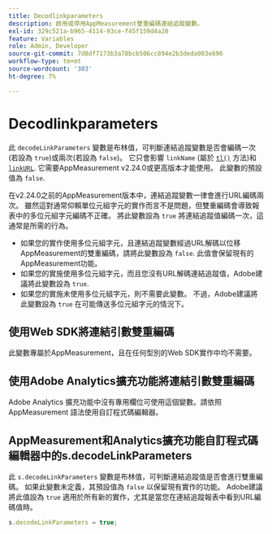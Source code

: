 ```yaml
---
title: Decodlinkparameters
description: 啟用或停用AppMeasurement雙重編碼連結追蹤變數。
exl-id: 329c521a-b965-4114-93ce-f45f159d4a20
feature: Variables
role: Admin, Developer
source-git-commit: 7d8df7173b3a78bcb506cc894e2b3deda003e696
workflow-type: tm+mt
source-wordcount: '303'
ht-degree: 7%

---
```


# Decodlinkparameters

此 `decodeLinkParameters` 變數是布林值，可判斷連結追蹤變數是否會編碼一次(若設為 `true`)或兩次(若設為 `false`)。 它只會影響 `linkName` (屬於 [`tl()`](../functions/tl-method.md) 方法)和 [`linkURL`](linkurl.md). 它需要AppMeasurement v2.24.0或更高版本才能使用。 此變數的預設值為 `false`.

在v2.24.0之前的AppMeasurement版本中，連結追蹤變數一律會進行URL編碼兩次。 雖然這對通常仰賴單位元組字元的實作而言不是問題，但雙重編碼會導致報表中的多位元組字元編碼不正確。 將此變數設為 `true` 將連結追蹤值編碼一次，這通常是所需的行為。

* 如果您的實作使用多位元組字元，且連結追蹤變數經過URL解碼以位移AppMeasurement的雙重編碼，請將此變數設為 `false`. 此值會保留現有的AppMeasurement功能。
* 如果您的實施使用多位元組字元，而且您沒有URL解碼連結追蹤值，Adobe建議將此變數設為 `true`.
* 如果您的實施未使用多位元組字元，則不需要此變數。 不過，Adobe建議將此變數設為 `true` 在可能傳送多位元組字元的情況下。

## 使用Web SDK將連結引數雙重編碼

此變數專屬於AppMeasurement，且在任何型別的Web SDK實作中均不需要。

## 使用Adobe Analytics擴充功能將連結引數雙重編碼

Adobe Analytics 擴充功能中沒有專用欄位可使用這個變數。請依照 AppMeasurement 語法使用自訂程式碼編輯器。

## AppMeasurement和Analytics擴充功能自訂程式碼編輯器中的s.decodeLinkParameters

此 `s.decodeLinkParameters` 變數是布林值，可判斷連結追蹤值是否會進行雙重編碼。 如果此變數未定義，其預設值為 `false` 以保留現有實作的功能。 Adobe建議將此值設為 `true` 適用於所有新的實作，尤其是當您在連結追蹤報表中看到URL編碼值時。

```js
s.decodeLinkParameters = true;
```
